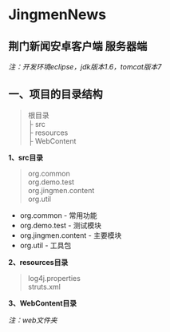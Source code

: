 JingmenNews
===========

荆门新闻安卓客户端 服务器端
---------------------------

*注：开发环境eclipse，jdk版本1.6，tomcat版本7*

## **一、项目的目录结构** ##

> 根目录<br>
> ├ src<br>
> ├ resources<br>
> ├ WebContent<br>

**1、src目录**
> org.common<br>
> org.demo.test<br>
> org.jingmen.content<br>
> org.util<br>

- org.common - 常用功能
- org.demo.test - 测试模块
- org.jingmen.content - 主要模块
- org.util - 工具包

**2、resources目录**
> log4j.properties<br>
> struts.xml

**3、WebContent目录**

*注：web文件夹*

